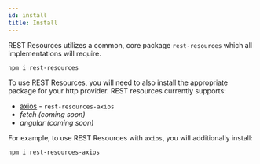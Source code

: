 ```yaml
---
id: install
title: Install
---
```


REST Resources utilizes a common, core package `rest-resources` which all implementations will require.
```commandline
npm i rest-resources
```

To use REST Resources, you will need to also install the appropriate package for your http provider. REST resources currently supports:
* [axios](https://github.com/axios/axios) - `rest-resources-axios`
* _fetch (coming soon)_
* _angular (coming soon)_

For example, to use REST Resources with `axios`, you will additionally install:
```commandline
npm i rest-resources-axios
```
